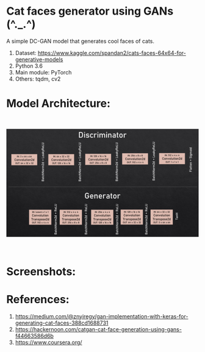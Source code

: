 # Cat faces generator using GANs (^._.^)

A simple DC-GAN model that generates cool faces of cats.

1. Dataset: https://www.kaggle.com/spandan2/cats-faces-64x64-for-generative-models
2. Python 3.6
2. Main module: PyTorch
4. Others: tqdm, cv2

# Model Architecture:

<br>
<p align="center"><img width="800" src="https://raw.githubusercontent.com/aryanjain28/Cat-faces-generator-using-GANs/main/CatModel.png"></p>
<br>

# Screenshots:

# References:

1. https://medium.com/@znyiregy/gan-implementation-with-keras-for-generating-cat-faces-388cd1688731
2. https://hackernoon.com/catgan-cat-face-generation-using-gans-f44663586d6b
3. https://www.coursera.org/

